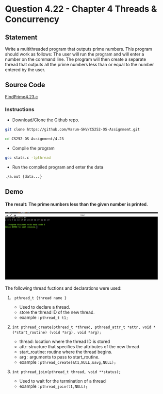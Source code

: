 # Question 4.22 - Chapter 4 Threads & Concurrency

## Statement

<p>Write a multithreaded program that outputs prime numbers. This program
should work as follows: The user will run the program and will
enter a number on the command line. The program will then create a
separate thread that outputs all the prime numbers less than or equal to
the number entered by the user.

## Source Code

[FindPrime4.23.c](https://github.com/Varun-SHV/CS252-OS-Assignment/blob/main/4.23/FindPrime.c)

### Instructions

-   Download/Clone the Github repo.

```sh
git clone https://github.com/Varun-SHV/CS252-OS-Assignment.git
```

```sh
cd CS252-OS-Assignment/4.23
```

-   Compile the program

```sh
gcc stats.c -lpthread
```

-   Run the compiled program and enter the data

```sh
./a.out {data...}
```

## Demo

#### The result: The prime numbers less than the given number is printed.

![demo_result](DEMO.png)

The following thread fuctions and declarations were used:

1. ` pthread_t {thread name }`

    - Used to declare a thread.
    - store the thread ID of the new thread.
    - example : `pthread_t t1;`

2. `int pthread_create(pthread_t *thread, pthread_attr_t *attr, void *(*start_routine) (void *arg), void *arg);`

    - thread: location where the thread ID is stored
    - attr: structure that specifies the attributes of the new thread.
    - start_routine: routine where the thread begins.
    - arg : arguments to pass to start_routine.
    - example : `pthread_create(&t1,NULL,&avg,NULL);`

3. `int pthread_join(pthread_t thread, void **status);`

    - Used to wait for the termination of a thread
    - example : `pthread_join(t1,NULL);`
